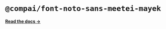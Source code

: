 # `@compai/font-noto-sans-meetei-mayek`

[**Read the docs &rarr;**](https://components.ai/docs/typefaces/noto-sans-meetei-mayek)
